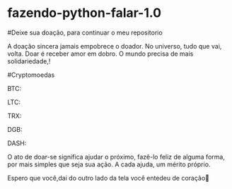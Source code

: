 # fazendo-python-falar-1.0


#Deixe sua doação, para continuar o meu repositorio

A doação sincera jamais empobrece o doador. No universo, tudo que vai, volta. Doar é receber amor em dobro. O mundo precisa de mais solidariedade,!

#Cryptomoedas

BTC:

LTC:

TRX:

DGB: 

DASH: 

O ato de doar-se significa ajudar o próximo, fazê-lo feliz de alguma forma, por mais simples que seja sua ação. A cada ajuda, um mérito próprio.

Espero que você,dai do outro lado da tela você entedeu de coração🧡
